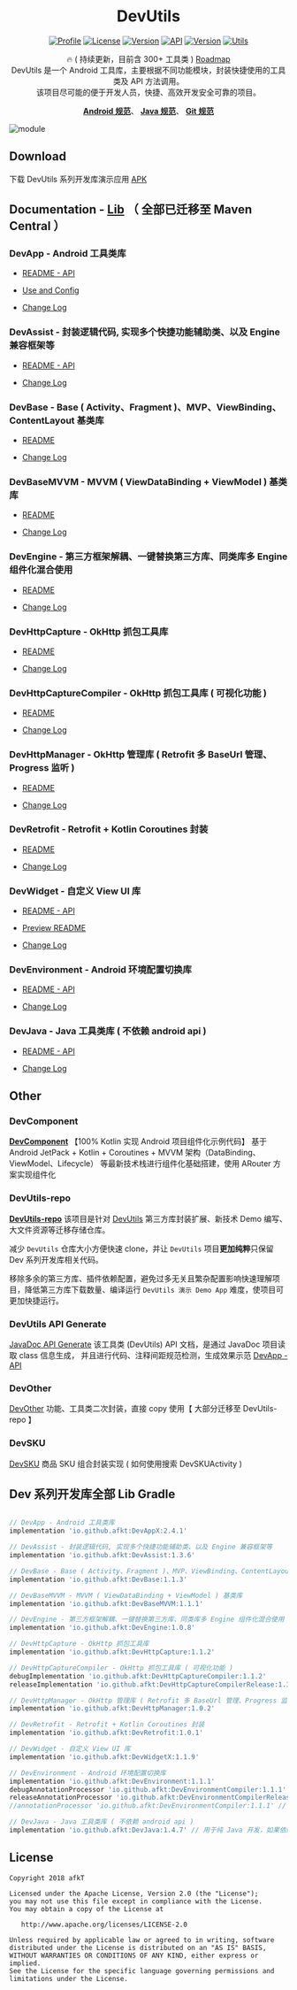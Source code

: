 
<h1 align="center">DevUtils</h1>

<p align="center">
<a href="https://github.com/afkT"><img alt="Profile" src="https://img.shields.io/badge/GitHub-afkT-orange.svg"/></a>
<a href="https://github.com/afkT/DevUtils/blob/master/LICENSE"><img alt="License" src="https://img.shields.io/badge/License-Apache%202.0-blue.svg"/></a>
<a href="https://search.maven.org/search?q=io.github.afkt"><img alt="Version" src="https://img.shields.io/badge/Maven-Dev-5776E0.svg"/></a>
<a href="https://android-arsenal.com/api?level=14"><img alt="API" src="https://img.shields.io/badge/API-14%2B-brightgreen.svg?style=flat"/></a>
<a href="https://search.maven.org/search?q=io.github.afkt"><img alt="Version" src="https://img.shields.io/badge/DevUtils-2.4.1-yellow.svg"/></a>
<a href="https://github.com/afkT/DevUtils/blob/master/lib/DevApp/README.md"><img alt="Utils" src="https://img.shields.io/badge/Utils-300+-critical.svg"/></a>
</p>

<p align="center">
🔥 ( 持续更新，目前含 300+ 工具类 ) <a href="https://github.com/afkT/DevUtils/projects/1">Roadmap</a>
<br>
DevUtils 是一个 Android 工具库，主要根据不同功能模块，封装快捷使用的工具类及 API 方法调用。
<br>
该项目尽可能的便于开发人员，快捷、高效开发安全可靠的项目。
</p>

<p align="center">
<b><a href="https://github.com/afkT/DevUtils/blob/master/README/android_standard.md">Android 规范</a></b>、
<b><a href="https://github.com/afkT/DevUtils/blob/master/README/java_standard.md">Java 规范</a></b>、
<b><a href="https://github.com/afkT/DevUtils/blob/master/README/git_standard.md">Git 规范</a></b>
</p>

![module](https://github.com/afkT/DevUtils/raw/master/art/module.png)


## Download

下载 DevUtils 系列开发库演示应用 [APK](https://github.com/afkT/Resources/blob/main/APK)


## Documentation - [Lib](https://github.com/afkT/DevUtils/blob/master/lib) **（ 全部已迁移至 Maven Central ）**

### DevApp - Android 工具类库

- [README - API](https://github.com/afkT/DevUtils/blob/master/lib/DevApp/README.md)

- [Use and Config](https://github.com/afkT/DevUtils/blob/master/lib/DevApp/utils_readme/USE_CONFIG.md)

- [Change Log](https://github.com/afkT/DevUtils/blob/master/lib/DevApp/CHANGELOG.md)

### DevAssist - 封装逻辑代码, 实现多个快捷功能辅助类、以及 Engine 兼容框架等

- [README - API](https://github.com/afkT/DevUtils/blob/master/lib/DevAssist/README.md)

- [Change Log](https://github.com/afkT/DevUtils/blob/master/lib/DevAssist/CHANGELOG.md)

### DevBase - Base ( Activity、Fragment )、MVP、ViewBinding、ContentLayout 基类库

- [README](https://github.com/afkT/DevUtils/blob/master/lib/DevBase/README.md)

- [Change Log](https://github.com/afkT/DevUtils/blob/master/lib/DevBase/CHANGELOG.md)

### DevBaseMVVM - MVVM ( ViewDataBinding + ViewModel ) 基类库

- [README](https://github.com/afkT/DevUtils/blob/master/lib/DevBaseMVVM/README.md)

- [Change Log](https://github.com/afkT/DevUtils/blob/master/lib/DevBaseMVVM/CHANGELOG.md)

### DevEngine - 第三方框架解耦、一键替换第三方库、同类库多 Engine 组件化混合使用

- [README](https://github.com/afkT/DevUtils/blob/master/lib/DevEngine/README.md)

- [Change Log](https://github.com/afkT/DevUtils/blob/master/lib/DevEngine/CHANGELOG.md)

### DevHttpCapture - OkHttp 抓包工具库

- [README](https://github.com/afkT/DevUtils/blob/master/lib/DevHttpCapture/README.md)

- [Change Log](https://github.com/afkT/DevUtils/blob/master/lib/DevHttpCapture/CHANGELOG.md)

### DevHttpCaptureCompiler - OkHttp 抓包工具库 ( 可视化功能 )

- [README](https://github.com/afkT/DevUtils/blob/master/lib/HttpCapture/README.md)

- [Change Log](https://github.com/afkT/DevUtils/blob/master/lib/HttpCapture/CHANGELOG.md)

### DevHttpManager - OkHttp 管理库 ( Retrofit 多 BaseUrl 管理、Progress 监听 )

- [README](https://github.com/afkT/DevUtils/blob/master/lib/DevHttpManager/README.md)

- [Change Log](https://github.com/afkT/DevUtils/blob/master/lib/DevHttpManager/CHANGELOG.md)

### DevRetrofit - Retrofit + Kotlin Coroutines 封装

- [README](https://github.com/afkT/DevUtils/blob/master/lib/DevRetrofit/README.md)

- [Change Log](https://github.com/afkT/DevUtils/blob/master/lib/DevRetrofit/CHANGELOG.md)

### DevWidget - 自定义 View UI 库

- [README - API](https://github.com/afkT/DevUtils/blob/master/lib/DevWidget/README.md)

- [Preview README](https://github.com/afkT/DevUtils-repo/blob/main/lib/DevWidget_Preview.md)

- [Change Log](https://github.com/afkT/DevUtils/blob/master/lib/DevWidget/CHANGELOG.md)

### DevEnvironment - Android 环境配置切换库

- [README - API](https://github.com/afkT/DevUtils/blob/master/lib/Environment)

- [Change Log](https://github.com/afkT/DevUtils/blob/master/lib/Environment/DevEnvironment/CHANGELOG.md)

### DevJava - Java 工具类库 ( 不依赖 android api )

- [README - API](https://github.com/afkT/DevUtils/blob/master/lib/DevJava/README.md)

- [Change Log](https://github.com/afkT/DevUtils/blob/master/lib/DevJava/CHANGELOG.md)


## Other

### DevComponent

**[DevComponent](https://github.com/afkT/DevComponent)** 【100% Kotlin 实现 Android 项目组件化示例代码】
基于 Android JetPack + Kotlin + Coroutines + MVVM 架构（DataBinding、ViewModel、Lifecycle）
等最新技术栈进行组件化基础搭建，使用 ARouter 方案实现组件化

### DevUtils-repo

**[DevUtils-repo](https://github.com/afkT/DevUtils-repo)** 该项目是针对 [DevUtils](https://github.com/afkT/DevUtils) 第三方库封装扩展、新技术 Demo 编写、大文件资源等迁移存储仓库。

减少 `DevUtils` 仓库大小方便快速 clone，并让 `DevUtils` 项目**更加纯粹**只保留 Dev 系列开发库相关代码。

移除多余的第三方库、插件依赖配置，避免过多无关且繁杂配置影响快速理解项目，降低第三方库下载数量、编译运行 `DevUtils 演示 Demo App` 难度，使项目可更加快捷运行。

### DevUtils API Generate

[JavaDoc API Generate](https://github.com/afkT/JavaDoc) 该工具类 (DevUtils) API 文档，是通过 JavaDoc 项目读取 class 信息生成，
并且进行代码、注释间距规范检测，生成效果示范 [DevApp - API](https://github.com/afkT/DevUtils/blob/master/lib/DevApp/README.md)

### DevOther

[DevOther](https://github.com/afkT/DevUtils-repo/blob/main/lib/LocalModules/DevOther)
功能、工具类二次封装，直接 copy 使用【 大部分迁移至 DevUtils-repo 】

### DevSKU

[DevSKU](https://github.com/afkT/DevUtils/blob/master/lib/LocalModules/DevSKU/src/main/java/dev/sku/SKU.kt)
商品 SKU 组合封装实现 ( 如何使用搜索 DevSKUActivity )


## Dev 系列开发库全部 Lib Gradle

```gradle

// DevApp - Android 工具类库
implementation 'io.github.afkt:DevAppX:2.4.1'

// DevAssist - 封装逻辑代码, 实现多个快捷功能辅助类、以及 Engine 兼容框架等
implementation 'io.github.afkt:DevAssist:1.3.6'

// DevBase - Base ( Activity、Fragment )、MVP、ViewBinding、ContentLayout 基类库
implementation 'io.github.afkt:DevBase:1.1.3'

// DevBaseMVVM - MVVM ( ViewDataBinding + ViewModel ) 基类库
implementation 'io.github.afkt:DevBaseMVVM:1.1.1'

// DevEngine - 第三方框架解耦、一键替换第三方库、同类库多 Engine 组件化混合使用
implementation 'io.github.afkt:DevEngine:1.0.8'

// DevHttpCapture - OkHttp 抓包工具库
implementation 'io.github.afkt:DevHttpCapture:1.1.2'

// DevHttpCaptureCompiler - OkHttp 抓包工具库 ( 可视化功能 )
debugImplementation 'io.github.afkt:DevHttpCaptureCompiler:1.1.2'
releaseImplementation 'io.github.afkt:DevHttpCaptureCompilerRelease:1.1.2'

// DevHttpManager - OkHttp 管理库 ( Retrofit 多 BaseUrl 管理、Progress 监听 )
implementation 'io.github.afkt:DevHttpManager:1.0.2'

// DevRetrofit - Retrofit + Kotlin Coroutines 封装
implementation 'io.github.afkt:DevRetrofit:1.0.1'

// DevWidget - 自定义 View UI 库
implementation 'io.github.afkt:DevWidgetX:1.1.9'

// DevEnvironment - Android 环境配置切换库
implementation 'io.github.afkt:DevEnvironment:1.1.1'
debugAnnotationProcessor 'io.github.afkt:DevEnvironmentCompiler:1.1.1' // kaptDebug
releaseAnnotationProcessor 'io.github.afkt:DevEnvironmentCompilerRelease:1.1.1' // kaptRelease
//annotationProcessor 'io.github.afkt:DevEnvironmentCompiler:1.1.1' // kapt

// DevJava - Java 工具类库 ( 不依赖 android api )
implementation 'io.github.afkt:DevJava:1.4.7' // 用于纯 Java 开发，如果依赖了 DevApp 则不需要依赖 DevJava
```


## License

    Copyright 2018 afkT

    Licensed under the Apache License, Version 2.0 (the "License");
    you may not use this file except in compliance with the License.
    You may obtain a copy of the License at

       http://www.apache.org/licenses/LICENSE-2.0

    Unless required by applicable law or agreed to in writing, software
    distributed under the License is distributed on an "AS IS" BASIS,
    WITHOUT WARRANTIES OR CONDITIONS OF ANY KIND, either express or implied.
    See the License for the specific language governing permissions and
    limitations under the License.
    
